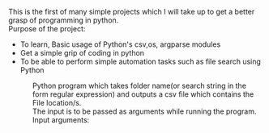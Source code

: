 <body>
    <p>
        This is the first of many simple projects which I will take up to get a better grasp of programming in python.<br>
        Purpose of the project:<p />
        <ul>
        <li>To learn, Basic usage of Python's csv,os, argparse modules
        <li>Get a simple grip of coding in python
        <li>To be able to perform simple automation tasks such as file search using Python
        <ul \>
    <p>
        Python program which takes folder name(or search string in the form regular expression) and outputs a csv file which contains the File location/s.<br>
        The input is to be passed as arguments while running the program.<br>
        Input arguments:<p \>
<body \>
